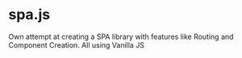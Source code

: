 # spa.js
Own attempt at creating a SPA library with features like Routing and Component Creation. All using Vanilla JS
